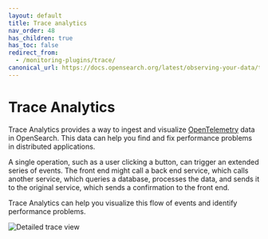 ```yaml
---
layout: default
title: Trace analytics
nav_order: 48
has_children: true
has_toc: false
redirect_from:
  - /monitoring-plugins/trace/
canonical_url: https://docs.opensearch.org/latest/observing-your-data/trace/index/
---
```


# Trace Analytics

Trace Analytics provides a way to ingest and visualize [OpenTelemetry](https://opentelemetry.io/) data in OpenSearch. This data can help you find and fix performance problems in distributed applications.

A single operation, such as a user clicking a button, can trigger an extended series of events. The front end might call a back end service, which calls another service, which queries a database, processes the data, and sends it to the original service, which sends a confirmation to the front end.

Trace Analytics can help you visualize this flow of events and identify performance problems.

![Detailed trace view]({{site.url}}{{site.baseurl}}/images/ta-trace.png)
